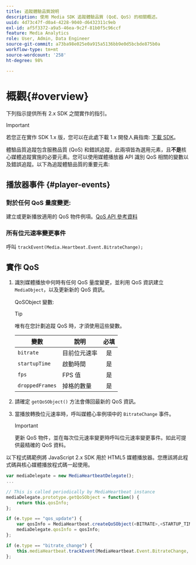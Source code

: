 ```yaml
---
title: 追蹤體驗品質說明
description: 使用 Media SDK 追蹤體驗品質 (QoE、QoS) 的相關概述。
uuid: 4d73c47f-d0a4-4228-9040-d6432311c9eb
exl-id: af5f3372-a9a5-46ea-9c2f-81b0f5c96ccf
feature: Media Analytics
role: User, Admin, Data Engineer
source-git-commit: a73ba98e025e0a915a5136bb9e0d5bcbde875b0a
workflow-type: tm+mt
source-wordcount: '258'
ht-degree: 98%

---
```


# 概觀{#overview}

下列指示提供所有 2.x SDK 之間實作的指引。

>[!IMPORTANT]
>
>若您正在實作 SDK 1.x 版，您可以在此處下載 1.x 開發人員指南: [下載 SDK](/help/getting-started/download-sdks.md)。

體驗品質追蹤包含服務品質 (QoS) 和錯誤追蹤，此兩項皆為選用元素，且&#x200B;**不是**&#x200B;核心媒體追蹤實施的必要元素。您可以使用媒體播放器 API 識別 QoS 相關的變數以及錯誤追蹤。以下為追蹤體驗品質的重要元素:

## 播放器事件 {#player-events}

### 對於任何 QoS 量度變更:

建立或更新播放適用的 QoS 物件例項。[QoS API 參考資料](https://adobe-marketing-cloud.github.io/media-sdks/reference/javascript/MediaHeartbeat.html#.createQoSObject)

### 所有位元速率變更事件

呼叫 `trackEvent(Media.Heartbeat.Event.BitrateChange);`

## 實作 QoS

1. 識別媒體播放中何時有任何 QoS 量度變更，並利用 QoS 資訊建立 `MediaObject`，以及更新新的 QoS 資訊。

   QoSObject 變數:

   >[!TIP]
   >
   >唯有在您計劃追蹤 QoS 時，才須使用這些變數。

   | 變數 | 說明 | 必填 |
   | --- | --- | :---: |
   | `bitrate` | 目前位元速率 | 是 |
   | `startupTime` | 啟動時間 | 是 |
   | `fps` | FPS 值 | 是 |
   | `droppedFrames` | 掉格的數量 | 是 |

1. 請確定 `getQoSObject()` 方法會傳回最新的 QoS 資訊。
1. 當播放轉換位元速率時，呼叫媒體心率例項中的 `BitrateChange` 事件。

   >[!IMPORTANT]
   >
   >更新 QoS 物件，並在每次位元速率變更時呼叫位元速率變更事件。如此可提供最精確的 QoS 資料。

以下程式碼範例將 JavaScript 2.x SDK 用於 HTML5 媒體播放器。您應該將此程式碼與核心媒體播放程式碼一起使用。

```js
var mediaDelegate = new MediaHeartbeatDelegate();
...  

// This is called periodically by MediaHeartbeat instance
mediaDelegate.prototype.getQoSObject = function() {
    return this.qosInfo;
};

if (e.type == "qos_update") {
    var qosInfo = MediaHeartbeat.createQoSObject(<BITRATE>,<STARTUP_TIME>,<FPS>,<DROPPED_FRAMES>);
    mediaDelegate.qosInfo = qosInfo;
};

if (e.type == "bitrate_change") {
    this.mediaHeartbeat.trackEvent(MediaHeartbeat.Event.BitrateChange, qosObject);
};
```
